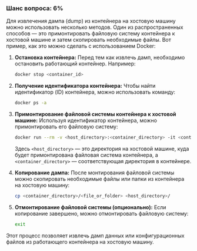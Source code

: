 ### Шанс вопроса: 6%

Для извлечения дампа (dump) из контейнера на хостовую машину можно использовать несколько методов. Один из распространенных способов — это примонтировать файловую систему контейнера к хостовой машине и затем скопировать необходимые файлы. Вот пример, как это можно сделать с использованием Docker:

1. **Остановка контейнера:**
   Перед тем как извлечь дамп, необходимо остановить работающий контейнер. Например:
   ```bash
   docker stop <container_id>
   ```

2. **Получение идентификатора контейнера:**
   Чтобы найти идентификатор (ID) контейнера, можно использовать команду:
   ```bash
   docker ps -a
   ```

3. **Примонтирование файловой системы контейнера к хостовой машине:**
   Используя идентификатор контейнера, можно примонтировать его файловую систему:
   ```bash
   docker run --rm -v <host_directory>:<container_directory> -it <container_id> /bin/sh
   ```
   Здесь `<host_directory>` — это директория на хостовой машине, куда будет примонтирована файловая система контейнера, а `<container_directory>` — соответствующая директория в контейнере.

4. **Копирование дампа:**
   После монтирования файловой системы можно скопировать необходимые файлы или папки из контейнера на хостовую машину:
   ```bash
   cp <container_directory>/<file_or_folder> <host_directory>/
   ```

5. **Отмонтирование файловой системы (опционально):**
   Если копирование завершено, можно отмонтировать файловую систему:
   ```bash
   exit
   ```

Этот процесс позволяет извлечь дамп данных или конфигурационных файлов из работающего контейнера на хостовую машину.